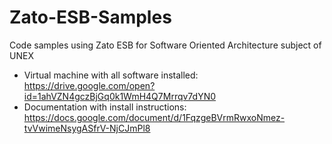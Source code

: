 # Zato-ESB-Samples
Code samples using Zato ESB for Software Oriented Architecture subject of UNEX

- Virtual machine with all software installed: https://drive.google.com/open?id=1ahVZN4gczBjGq0k1WmH4Q7Mrrqv7dYN0
- Documentation with install instructions: https://docs.google.com/document/d/1FqzgeBVrmRwxoNmez-tvVwimeNsygASfrV-NjCJmPl8
